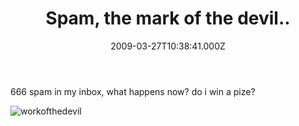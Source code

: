 ﻿---
coverImage: /images/fallback-post-header.png
date: "2009-03-27T10:38:41.000Z"
tags: []
title: "Spam, the mark of the devil.."
oldUrl: /photos-personal/spam-the-mark-of-the-devil
---

666 spam in my inbox, what happens now? do i win a pize?

![workofthedevil](https://www.mikecann.blog/wp-content/uploads/2009/03/workofthedevil.png "workofthedevil")
